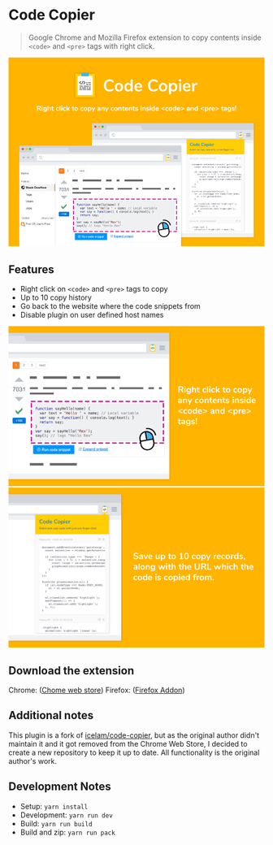 # Code Copier #
> Google Chrome and Mozilla Firefox extension to copy contents inside `<code>` and `<pre>` tags with right click.

![Screen Preview](https://github.com/icelam/code-copier/raw/master/resources/chrome-promo/large.png)

## Features ##
* Right click on `<code>` and `<pre>` tags to copy
* Up to 10 copy history
* Go back to the website where the code snippets from
* Disable plugin on user defined host names

![Screen Preview](https://github.com/icelam/code-copier/raw/master/resources/chrome-promo/screenshot-1.png)
![Screen Preview](https://github.com/icelam/code-copier/raw/master/resources/chrome-promo/screenshot-2.png)

## Download the extension

Chrome: ([Chome web store](https://chromewebstore.google.com/detail/code-copier/kkikpmniajigmemahldgbadialjkbbmk))
Firefox: ([Firefox Addon](https://addons.mozilla.org/en-US/firefox/addon/code-copier-new/))

## Additional notes ##

This plugin is a fork of [icelam/code-copier](https://github.com/icelam/code-copier), but as the original
author didn't maintain it and it got removed from the Chrome Web Store, I decided to create a new repository
to keep it up to date. All functionality is the original author's work.

## Development Notes ##
* Setup: `yarn install`
* Development: `yarn run dev`
* Build: `yarn run build`
* Build and zip: `yarn run pack`
